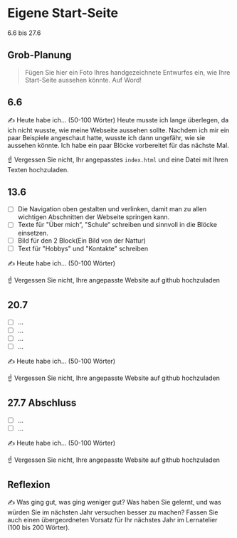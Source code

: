 # Eigene Start-Seite

6.6 bis 27.6

## Grob-Planung

> Fügen Sie hier ein Foto Ihres handgezeichnete Entwurfes ein, wie Ihre Start-Seite aussehen könnte.
Auf Word!

## 6.6

✍️ Heute habe ich... (50-100 Wörter)
Heute musste ich lange überlegen, da ich nicht wusste, wie meine Webseite aussehen sollte. Nachdem ich mir ein paar Beispiele angeschaut hatte, wusste ich dann ungefähr, wie sie aussehen könnte. Ich habe ein paar Blöcke vorbereitet für das nächste Mal.

☝️ Vergessen Sie nicht, Ihr angepasstes `index.html` und eine Datei mit Ihren Texten hochzuladen.

## 13.6

- [ ] Die Navigation oben gestalten und verlinken, damit man zu allen wichtigen Abschnitten der Webseite springen kann.
- [ ] Texte für "Über mich“, "Schule“ schreiben und sinnvoll in die Blöcke einsetzen.
- [ ] Bild für den 2 Block(Ein Bild von der Nattur)
- [ ] Text für "Hobbys" und "Kontakte" schreiben 

✍️ Heute habe ich... (50-100 Wörter)

☝️ Vergessen Sie nicht, Ihre angepasste Website auf github hochzuladen

## 20.7

- [ ] ...
- [ ] ...
- [ ] ...
- [ ] ...

✍️ Heute habe ich... (50-100 Wörter)

☝️ Vergessen Sie nicht, Ihre angepasste Website auf github hochzuladen

## 27.7 Abschluss

- [ ] ...
- [ ] ...

✍️ Heute habe ich... (50-100 Wörter)

☝️ Vergessen Sie nicht, Ihre angepasste Website auf github hochzuladen

## Reflexion

✍️ Was ging gut, was ging weniger gut? Was haben Sie gelernt, und was würden Sie im nächsten Jahr versuchen besser zu machen? Fassen Sie auch einen übergeordneten Vorsatz für Ihr nächstes Jahr im Lernatelier (100 bis 200 Wörter).

